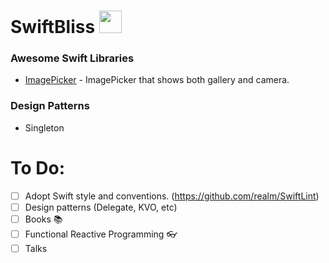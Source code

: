 # SwiftBliss <img src="http://www.carlosicaza.com/wp-content/uploads/2014/07/Swift-logo.png" width="36">

### Awesome Swift Libraries

* [ImagePicker](https://github.com/hyperoslo/ImagePicker) - ImagePicker that shows both gallery and camera.

### Design Patterns

* Singleton


# To Do:
- [ ] Adopt Swift style and conventions. (https://github.com/realm/SwiftLint)
- [ ] Design patterns (Delegate, KVO, etc) 
- [ ] Books :books:
- [ ] Functional Reactive Programming :eyeglasses:
- [ ] Talks
